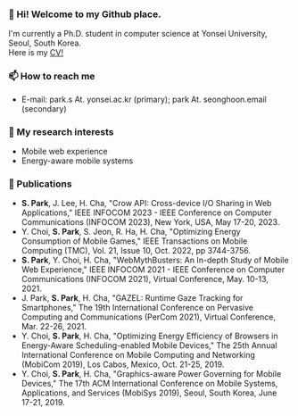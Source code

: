 <!--
**park-s/park-s** is a ✨ _special_ ✨ repository because its `README.md` (this file) appears on your GitHub profile.

Here are some ideas to get you started:

- 🔭 I’m currently working on ...
- 🌱 I’m currently learning ...
- 👯 I’m looking to collaborate on ...
- 🤔 I’m looking for help with ...
- 💬 Ask me about ...
- 📫 How to reach me: ...
- 😄 Pronouns: ...
- ⚡ Fun fact: ...
-->

### 👋 Hi! Welcome to my Github place.
I'm currently a Ph.D. student in computer science at Yonsei University, Seoul, South Korea.  
Here is my [CV!](https://www.dropbox.com/s/740ng2zye30yc89/Seonghoon%20Park%20CV.pdf) 

### 📫 How to reach me
- E-mail: park.s At. yonsei.ac.kr (primary); park At. seonghoon.email (secondary)

### 🔭 My research interests
- Mobile web experience
- Energy-aware mobile systems

### 📝 Publications
- **S. Park**, J. Lee,  H. Cha, "Crow API: Cross-device I/O Sharing in Web Applications," IEEE INFOCOM 2023 - IEEE Conference on Computer Communications (INFOCOM 2023), New York, USA, May 17-20, 2023.
- Y. Choi,  **S. Park**, S. Jeon, R. Ha, H. Cha, "Optimizing Energy Consumption of Mobile Games,"  IEEE Transactions on Mobile Computing (TMC), Vol. 21, Issue 10, Oct. 2022, pp 3744-3756.
- **S. Park**, Y. Choi,  H. Cha, "WebMythBusters: An In-depth Study of Mobile Web Experience," IEEE INFOCOM 2021 - IEEE Conference on Computer Communications (INFOCOM 2021), Virtual Conference, May. 10-13, 2021.
- J. Park, **S. Park**, H. Cha, "GAZEL: Runtime Gaze Tracking for Smartphones," The 19th International Conference on Pervasive Computing and Communications (PerCom 2021), Virtual Conference, Mar. 22-26, 2021.
- Y. Choi, **S. Park**, H. Cha, "Optimizing Energy Efficiency of Browsers in Energy-Aware Scheduling-enabled Mobile Devices," The 25th Annual International Conference on Mobile Computing and Networking (MobiCom 2019), Los Cabos, Mexico, Oct. 21-25, 2019.
- Y. Choi, **S. Park**, H. Cha, "Graphics-aware Power Governing for Mobile Devices," The 17th ACM International Conference on Mobile Systems, Applications, and Services (MobiSys 2019), Seoul, South Korea, June 17-21, 2019.
